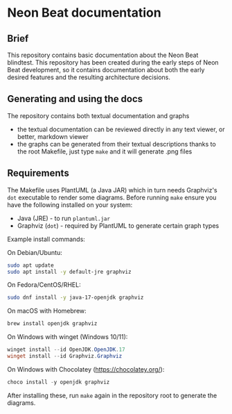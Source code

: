 # Neon Beat documentation

## Brief 

This repository contains basic documentation about the Neon Beat blindtest.
This repository has been created during the early steps of Neon Beat
development, so it contains documentation about both the early desired
features and the resulting architecture decisions.

## Generating and using the docs

The repository contains both textual documentation and graphs
- the textual documentation can be reviewed directly in any text viewer, or
  better, markdown viewer
- the graphs can be generated from their textual descriptions thanks to the
  root Makefile, just type `make` and it will generate .png files

## Requirements

The Makefile uses PlantUML (a Java JAR) which in turn needs Graphviz's
`dot` executable to render some diagrams. Before running `make` ensure you
have the following installed on your system:

- Java (JRE) - to run `plantuml.jar`
- Graphviz (`dot`) - required by PlantUML to generate certain graph types

Example install commands:

On Debian/Ubuntu:

```bash
sudo apt update
sudo apt install -y default-jre graphviz
```

On Fedora/CentOS/RHEL:

```bash
sudo dnf install -y java-17-openjdk graphviz
```

On macOS with Homebrew:

```bash
brew install openjdk graphviz
```

On Windows with winget (Windows 10/11):

```powershell
winget install --id OpenJDK.OpenJDK.17
winget install --id Graphviz.Graphviz
```

On Windows with Chocolatey (https://chocolatey.org/):

```powershell
choco install -y openjdk graphviz
```

After installing these, run `make` again in the repository root to generate
the diagrams.
